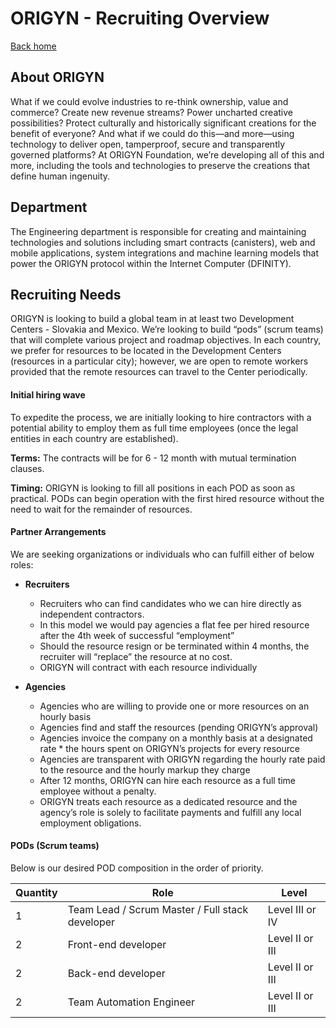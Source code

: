# ORIGYN - Recruiting Overview

[Back home](https://github.com/ferMartz/origenzero)

## About ORIGYN

What if we could evolve industries to re-think ownership, value and commerce? Create new revenue streams? Power uncharted creative possibilities? Protect culturally and historically significant creations for the benefit of everyone? And what if we could do this—and more—using technology to deliver open, tamperproof, secure and transparently governed platforms? At ORIGYN Foundation, we’re developing all of this and more, including the tools and technologies to preserve the creations that define human ingenuity.

## Department

The Engineering department is responsible for creating and maintaining technologies and solutions including smart contracts (canisters), web and mobile applications, system integrations and machine learning models that power the ORIGYN protocol within the Internet Computer (DFINITY).

## Recruiting Needs

ORIGYN is looking to build a global team in at least two Development Centers - Slovakia and Mexico. We’re looking to build “pods” (scrum teams) that will complete various project and roadmap objectives. In each country, we prefer for resources to be located in the Development Centers (resources in a particular city); however, we are open to remote workers provided that the remote resources can travel to the Center periodically.

#### Initial hiring wave

To expedite the process, we are initially looking to hire contractors with a potential ability to employ them as full time employees (once the legal entities in each country are established).

**Terms:**
The contracts will be for 6 - 12 month with mutual termination clauses.

**Timing:**
ORIGYN is looking to fill all positions in each POD as soon as practical. PODs can begin operation with the first hired resource without the need to wait for the remainder of resources.

#### Partner Arrangements

We are seeking organizations or individuals who can fulfill either of below roles:

- **Recruiters**

  - Recruiters who can find candidates who we can hire directly as independent contractors.
  - In this model we would pay agencies a flat fee per hired resource after the 4th week of successful “employment”
  - Should the resource resign or be terminated within 4 months, the recruiter will “replace” the resource at no cost.
  - ORIGYN will contract with each resource individually

- **Agencies**
  - Agencies who are willing to provide one or more resources on an hourly basis
  - Agencies find and staff the resources (pending ORIGYN’s approval)
  - Agencies invoice the company on a monthly basis at a designated rate \* the hours spent on ORIGYN’s projects for every resource
  - Agencies are transparent with ORIGYN regarding the hourly rate paid to the resource and the hourly markup they charge
  - After 12 months, ORIGYN can hire each resource as a full time employee without a penalty.
  - ORIGYN treats each resource as a dedicated resource and the agency’s role is solely to facilitate payments and fulfill any local employment obligations.

#### PODs (Scrum teams)

Below is our desired POD composition in the order of priority.

| Quantity | Role                                            | Level           |
| -------- | ----------------------------------------------- | --------------- |
| 1        | Team Lead / Scrum Master / Full stack developer | Level III or IV |
| 2        | Front-end developer                             | Level II or III |
| 2        | Back-end developer                              | Level II or III |
| 2        | Team Automation Engineer                        | Level II or III |
